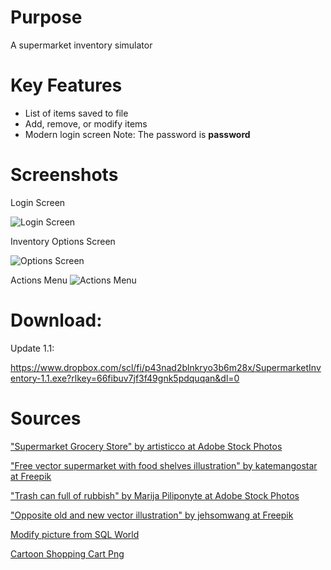 # Purpose
A supermarket inventory simulator
 # Key Features
 * List of items saved to file
 * Add, remove, or modify items
 * Modern login screen
Note: The password is **password**

# Screenshots
Login Screen

![Login Screen](https://i.ibb.co/PGh9kMf/Screenshot-2023-12-06-134911.png)

Inventory Options Screen

![Options Screen](https://i.ibb.co/0D7GCqb/Screenshot-2023-10-21-141221.png)

Actions Menu
![Actions Menu](https://i.ibb.co/D8hFXj0/Screenshot-2024-02-17-104627.png)
# Download:
Update 1.1:

https://www.dropbox.com/scl/fi/p43nad2blnkryo3b6m28x/SupermarketInventory-1.1.exe?rlkey=66fibuv7jf3f49gnk5pdquqan&dl=0

# Sources

["Supermarket Grocery Store" by artisticco at Adobe Stock Photos](https://stock.adobe.com/search?k=cartoon+supermarket&asset_id=127541046)

["Free vector supermarket with food shelves illustration" by katemangostar at Freepik](https://www.freepik.com/free-vector/supermarket-with-food-shelves-illustration_3297820.htm#query=supermarket%20cartoon&position=0&from_view=keyword)

["Trash can full of rubbish" by Marija Piliponyte at Adobe Stock Photos](https://stock.adobe.com/search?k=trash+can+cartoon&asset_id=100830164)

["Opposite old and new vector illustration" by jehsomwang at Freepik](https://www.freepik.com/premium-vector/opposite-old-new-vector-illustration_3519446.htm)

[Modify picture from SQL World](https://www.complexsql.com/alter-table-add-column-alter-table-modify-alter-table-rename/)

[Cartoon Shopping Cart Png](https://www.pngkit.com/view/u2q8u2e6t4i1y3a9_cartoon-shopping-cart-png/)
